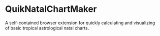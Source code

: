 # QuikNatalChartMaker
A self-contained browser extension for quickly calculating and visualizing of basic tropical astrological natal charts.
